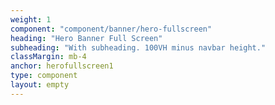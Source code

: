 ```yaml
---
weight: 1
component: "component/banner/hero-fullscreen"
heading: "Hero Banner Full Screen"
subheading: "With subheading. 100VH minus navbar height."
classMargin: mb-4
anchor: herofullscreen1
type: component
layout: empty
---
```

